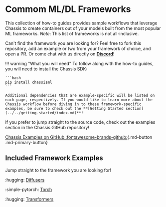 # Commom ML/DL Frameworks

This collection of how-to guides provides sample workflows that leverage Chassis to create containers out of your models built from the most popular ML frameworks. *Note*: This list of frameworks is not all-inclusive. 

Can't find the framework you are looking for? Feel free to fork this repository, add an example or two from your framework of choice, and open a PR. Or come chat with us directly on **[Discord](https://discord.gg/tdfXFY2y)**!

!!! warning "What you will need"
    To follow along with the how-to guides, you will need to install the Chassis SDK:

    ```bash
    pip install chassisml
    ```

    Additional dependencies that are example-specific will be listed on each page, respectively. If you would like to learn more about the Chassis workflow before diving in to these framework-specific examples, be sure to check out the **[Getting Started section](../../getting-started/index.md)**!

If you prefer to jump straight to the source code, check out the examples section in the Chassis GitHub repository!

<!-- TODO: center -->
[Chassis Examples on GitHub :fontawesome-brands-github:](https://github.com/modzy/chassis/tree/main/chassisml_sdk/examples){.md-button .md-primary-button}

## Included Framework Examples

Jump straight to the framework you are looking for!

:hugging: [Diffusers](./diffusers.md)

<!-- :simple-scikitlearn: [Scikit-learn](./sklearn.md) -->

<!-- :simple-tensorflow: [Tensorflow](./tensorflow.md) -->

:simple-pytorch: [Torch](./torch.md)

:hugging: [Transformers](./transformers.md)

